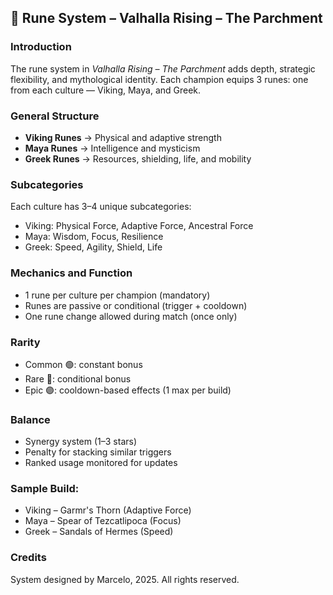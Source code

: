 ## 📜 Rune System – Valhalla Rising – The Parchment

### Introduction
The rune system in *Valhalla Rising – The Parchment* adds depth, strategic flexibility, and mythological identity. Each champion equips 3 runes: one from each culture — Viking, Maya, and Greek.

### General Structure
- **Viking Runes** → Physical and adaptive strength
- **Maya Runes** → Intelligence and mysticism
- **Greek Runes** → Resources, shielding, life, and mobility

### Subcategories
Each culture has 3–4 unique subcategories:
- Viking: Physical Force, Adaptive Force, Ancestral Force
- Maya: Wisdom, Focus, Resilience
- Greek: Speed, Agility, Shield, Life

### Mechanics and Function
- 1 rune per culture per champion (mandatory)
- Runes are passive or conditional (trigger + cooldown)
- One rune change allowed during match (once only)

### Rarity
- Common 🟢: constant bonus
- Rare 🔵: conditional bonus
- Epic 🟣: cooldown-based effects (1 max per build)

### Balance
- Synergy system (1–3 stars)
- Penalty for stacking similar triggers
- Ranked usage monitored for updates

### Sample Build:
- Viking – Garmr's Thorn (Adaptive Force)
- Maya – Spear of Tezcatlipoca (Focus)
- Greek – Sandals of Hermes (Speed)

### Credits
System designed by Marcelo, 2025. All rights reserved.
